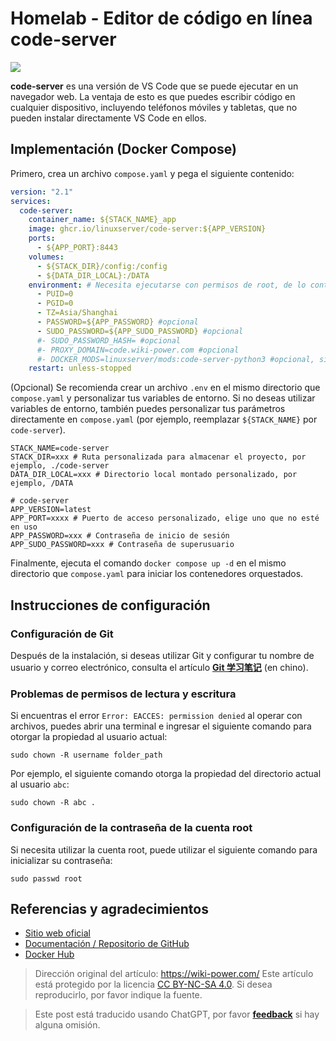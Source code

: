 # Homelab - Editor de código en línea code-server

![](https://media.wiki-power.com/img/202304132214418.png)

**code-server** es una versión de VS Code que se puede ejecutar en un navegador web. La ventaja de esto es que puedes escribir código en cualquier dispositivo, incluyendo teléfonos móviles y tabletas, que no pueden instalar directamente VS Code en ellos.

## Implementación (Docker Compose)

Primero, crea un archivo `compose.yaml` y pega el siguiente contenido:

```yaml title="compose.yaml"
version: "2.1"
services:
  code-server:
    container_name: ${STACK_NAME}_app
    image: ghcr.io/linuxserver/code-server:${APP_VERSION}
    ports:
      - ${APP_PORT}:8443
    volumes:
      - ${STACK_DIR}/config:/config
      - ${DATA_DIR_LOCAL}:/DATA
    environment: # Necesita ejecutarse con permisos de root, de lo contrario no podrá acceder a otros directorios de Docker o al directorio raíz del host
      - PUID=0
      - PGID=0
      - TZ=Asia/Shanghai
      - PASSWORD=${APP_PASSWORD} #opcional
      - SUDO_PASSWORD=${APP_SUDO_PASSWORD} #opcional
      #- SUDO_PASSWORD_HASH= #opcional
      #- PROXY_DOMAIN=code.wiki-power.com #opcional
      #- DOCKER_MODS=linuxserver/mods:code-server-python3 #opcional, si deseas agregar un entorno de Python
    restart: unless-stopped
```

(Opcional) Se recomienda crear un archivo `.env` en el mismo directorio que `compose.yaml` y personalizar tus variables de entorno. Si no deseas utilizar variables de entorno, también puedes personalizar tus parámetros directamente en `compose.yaml` (por ejemplo, reemplazar `${STACK_NAME}` por `code-server`).

```dotenv title=".env"
STACK_NAME=code-server
STACK_DIR=xxx # Ruta personalizada para almacenar el proyecto, por ejemplo, ./code-server
DATA_DIR_LOCAL=xxx # Directorio local montado personalizado, por ejemplo, /DATA

# code-server
APP_VERSION=latest
APP_PORT=xxxx # Puerto de acceso personalizado, elige uno que no esté en uso
APP_PASSWORD=xxx # Contraseña de inicio de sesión
APP_SUDO_PASSWORD=xxx # Contraseña de superusuario
```

Finalmente, ejecuta el comando `docker compose up -d` en el mismo directorio que `compose.yaml` para iniciar los contenedores orquestados.

## Instrucciones de configuración

### Configuración de Git

Después de la instalación, si deseas utilizar Git y configurar tu nombre de usuario y correo electrónico, consulta el artículo [**Git 学习笔记**](https://wiki-power.com/Git%E5%AD%A6%E4%B9%A0%E7%AC%94%E8%AE%B0#%E5%AE%89%E8%A3%85%E4%B8%8E%E9%85%8D%E7%BD%AE) (en chino).

### Problemas de permisos de lectura y escritura

Si encuentras el error `Error: EACCES: permission denied` al operar con archivos, puedes abrir una terminal e ingresar el siguiente comando para otorgar la propiedad al usuario actual:

```shell
sudo chown -R username folder_path
```

Por ejemplo, el siguiente comando otorga la propiedad del directorio actual al usuario `abc`:

```shell
sudo chown -R abc .
```

### Configuración de la contraseña de la cuenta root

Si necesita utilizar la cuenta root, puede utilizar el siguiente comando para inicializar su contraseña:

```shell
sudo passwd root
```

## Referencias y agradecimientos

- [Sitio web oficial](https://coder.com/docs/code-server/latest)
- [Documentación / Repositorio de GitHub](https://github.com/linuxserver/docker-code-server)
- [Docker Hub](https://hub.docker.com/r/linuxserver/code-server)

> Dirección original del artículo: <https://wiki-power.com/>
> Este artículo está protegido por la licencia [CC BY-NC-SA 4.0](https://creativecommons.org/licenses/by/4.0/deed.zh). Si desea reproducirlo, por favor indique la fuente.

> Este post está traducido usando ChatGPT, por favor [**feedback**](https://github.com/linyuxuanlin/Wiki_MkDocs/issues/new) si hay alguna omisión.
